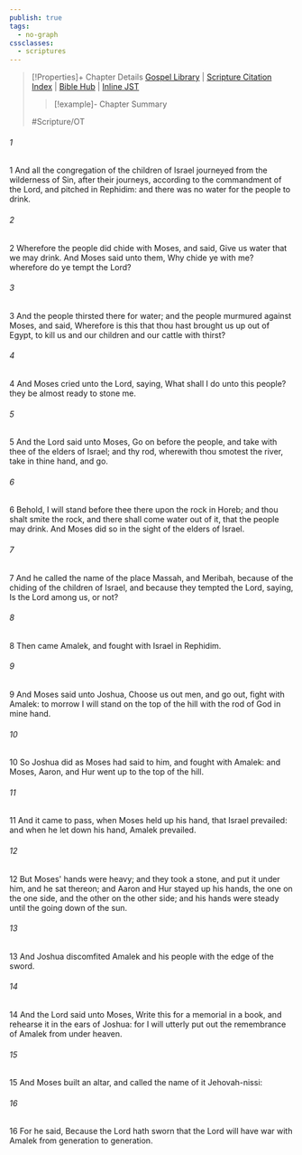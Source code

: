 ```yaml
---
publish: true
tags:
  - no-graph
cssclasses:
  - scriptures
---
```

>[!Properties]+ Chapter Details
>[Gospel Library](https://churchofjesuschrist.org/study/scriptures/ot/ex/17?lang=eng)    |    [Scripture Citation Index](https://scriptures.byu.edu/#06611::c06611)    |    [Bible Hub](https://biblehub.com/exodus/17.htm)    |    [Inline JST](https://scripturetoolbox.com/html/ic/Exodus/17.html)
>>[!example]- Chapter Summary
>> 
> 
>
>#Scripture/OT
###### 1
1 And all the congregation of the children of Israel journeyed from the wilderness of Sin, after their journeys, according to the commandment of the Lord, and pitched in Rephidim: and there was no water for the people to drink.
###### 2
2 Wherefore the people did chide with Moses, and said, Give us water that we may drink. And Moses said unto them, Why chide ye with me? wherefore do ye tempt the Lord?
###### 3
3 And the people thirsted there for water; and the people murmured against Moses, and said, Wherefore is this that thou hast brought us up out of Egypt, to kill us and our children and our cattle with thirst?
###### 4
4 And Moses cried unto the Lord, saying, What shall I do unto this people? they be almost ready to stone me.
###### 5
5 And the Lord said unto Moses, Go on before the people, and take with thee of the elders of Israel; and thy rod, wherewith thou smotest the river, take in thine hand, and go.
###### 6
6 Behold, I will stand before thee there upon the rock in Horeb; and thou shalt smite the rock, and there shall come water out of it, that the people may drink. And Moses did so in the sight of the elders of Israel.
###### 7
7 And he called the name of the place Massah, and Meribah, because of the chiding of the children of Israel, and because they tempted the Lord, saying, Is the Lord among us, or not?
###### 8
8 Then came Amalek, and fought with Israel in Rephidim.
###### 9
9 And Moses said unto Joshua, Choose us out men, and go out, fight with Amalek: to morrow I will stand on the top of the hill with the rod of God in mine hand.
###### 10
10 So Joshua did as Moses had said to him, and fought with Amalek: and Moses, Aaron, and Hur went up to the top of the hill.
###### 11
11 And it came to pass, when Moses held up his hand, that Israel prevailed: and when he let down his hand, Amalek prevailed.
###### 12
12 But Moses' hands were heavy; and they took a stone, and put it under him, and he sat thereon; and Aaron and Hur stayed up his hands, the one on the one side, and the other on the other side; and his hands were steady until the going down of the sun.
###### 13
13 And Joshua discomfited Amalek and his people with the edge of the sword.
###### 14
14 And the Lord said unto Moses, Write this for a memorial in a book, and rehearse it in the ears of Joshua: for I will utterly put out the remembrance of Amalek from under heaven.
###### 15
15 And Moses built an altar, and called the name of it Jehovah-nissi:
###### 16
16 For he said, Because the Lord hath sworn that the Lord will have war with Amalek from generation to generation.
